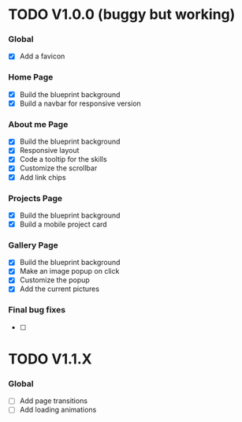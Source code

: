 # TODO V1.0.0 (buggy but working)

### Global
- [x] Add a favicon

### Home Page
- [x] Build the blueprint background
- [x] Build a navbar for responsive version

### About me Page
- [x] Build the blueprint background
- [x] Responsive layout
- [x] Code a tooltip for the skills
- [x] Customize the scrollbar
- [x] Add link chips

### Projects Page
- [x] Build the blueprint background
- [x] Build a mobile project card

### Gallery Page
- [x] Build the blueprint background
- [x] Make an image popup on click
- [x] Customize the popup
- [x] Add the current pictures

### Final bug fixes

- [ ] 


# TODO V1.1.X 

### Global
- [ ] Add page transitions
- [ ] Add loading animations